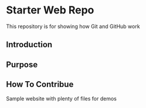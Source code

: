 # Starter Web Repo

This repository is for showing how Git and GitHub work

## Introduction

## Purpose

## How To Contribue

Sample website with plenty of files for demos